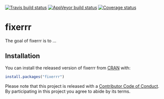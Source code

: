 
<!-- README.md is generated from README.Rmd. Please edit that file -->

[![Travis build
status](https://travis-ci.org/evanodell/fixerrr.svg?branch=master)](https://travis-ci.org/evanodell/fixerrr)
[![AppVeyor build
status](https://ci.appveyor.com/api/projects/status/github/evanodell/fixerrr?branch=master&svg=true)](https://ci.appveyor.com/project/evanodell/fixerrr)
[![Coverage
status](https://codecov.io/gh/evanodell/fixerrr/branch/master/graph/badge.svg)](https://codecov.io/github/evanodell/fixerrr?branch=master)

# fixerrr

The goal of fixerrr is to …

## Installation

You can install the released version of fixerrr from
[CRAN](https://CRAN.R-project.org) with:

``` r
install.packages("fixerrr")
```

Please note that this project is released with a [Contributor Code of
Conduct](CODE_OF_CONDUCT.md). By participating in this project you agree
to abide by its terms.
